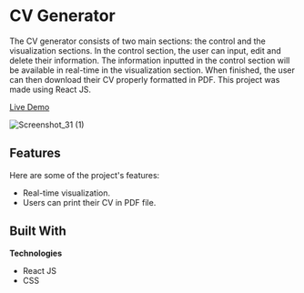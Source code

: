 # CV Generator

The CV generator consists of two main sections: the control and the visualization sections. In the control section, the user can input, edit and delete their information. The information inputted in the control section will be available in real-time in the visualization section. When finished, the user can then download their CV properly formatted in PDF. This project was made using React JS.

[Live Demo](https://cv-applicationgen.netlify.app/)

![Screenshot_31 (1)](https://github.com/user-attachments/assets/bbaaa8d3-1264-4967-b8d9-239e6f1ba935)




## Features
Here are some of the project's features:
- Real-time visualization.
- Users can print their CV in PDF file.

## Built With

<b>Technologies</b>
- React JS
- CSS
